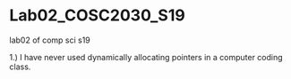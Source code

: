 # Lab02_COSC2030_S19
lab02 of comp sci s19

1.) I have never used dynamically allocating pointers in a computer coding class.
